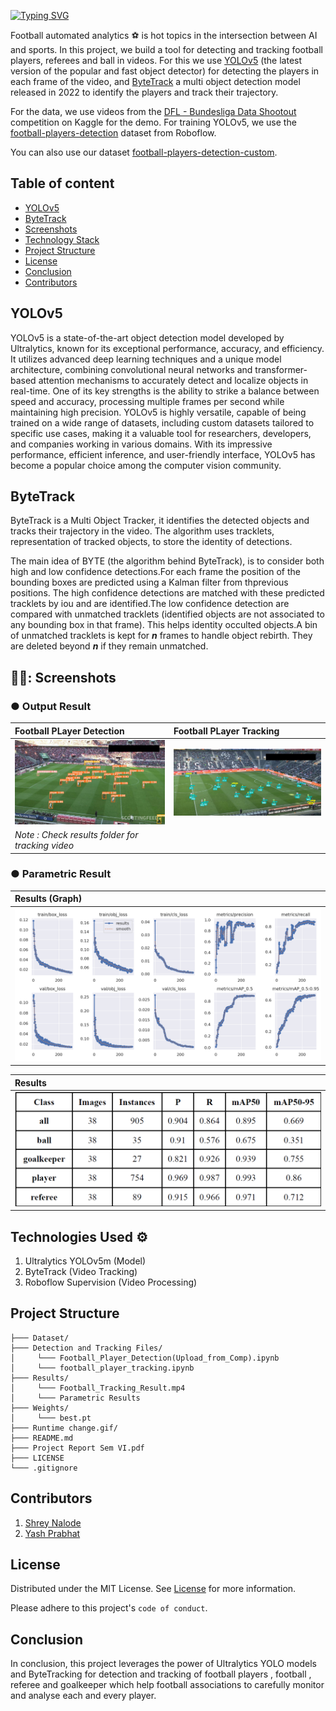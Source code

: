 [![Typing SVG](https://readme-typing-svg.demolab.com?font=Poppins&size=18&pause=1000&color=F7B21E&random=false&width=435&lines=Football+Player+Detection+and+Tracking+%F0%9F%8F%88)](https://git.io/typing-svg)

Football automated analytics ⚽ is hot topics in the intersection between AI and sports. In this project, we build a tool for detecting and tracking football players, referees and ball in videos. For this we use [YOLOv5](https://github.com/ultralytics/yolov5) (the latest version of the popular and fast object detector) for detecting the players in each frame of the video, and [ByteTrack](https://github.com/ifzhang/ByteTrack) a multi object detection model released in 2022 to identify the players and track their trajectory.

For the data, we use videos from the [DFL - Bundesliga Data Shootout](https://www.kaggle.com/competitions/dfl-bundesliga-data-shootout/data) competition on Kaggle for the demo. For training YOLOv5, we use the [football-players-detection](https://universe.roboflow.com/roboflow-jvuqo/football-players-detection-3zvbc) dataset from Roboflow.

You can also use our dataset [football-players-detection-custom](https://github.com/Shrey2dew/Football-Player-Detection-and-Tracking/blob/main/Dataset/football-players-detection.v4i.yolov5pytorch.zip).

## Table of content <!-- omit from toc -->
- [YOLOv5](https://github.com/Shrey2dew/Football-Player-Detection-and-Tracking?tab=readme-ov-file#yolov5)
- [ByteTrack](https://github.com/Shrey2dew/Football-Player-Detection-and-Tracking?tab=readme-ov-file#bytetrack)
- [Screenshots](https://github.com/Shrey2dew/Football-Player-Detection-and-Tracking?tab=readme-ov-file#-screenshots)
- [Technology Stack](https://github.com/Shrey2dew/Football-Player-Detection-and-Tracking?tab=readme-ov-file#technologies-used-%EF%B8%8F)
- [Project Structure](https://github.com/Shrey2dew/Football-Player-Detection-and-Tracking?tab=readme-ov-file#project-structure)
- [License](https://github.com/Shrey2dew/Football-Player-Detection-and-Tracking?tab=readme-ov-file#license)
- [Conclusion](https://github.com/Shrey2dew/Football-Player-Detection-and-Tracking?tab=readme-ov-file#conclusion)
- [Contributors](https://github.com/Shrey2dew/Football-Player-Detection-and-Tracking/blob/main/README.md#contributors)


## YOLOv5 

YOLOv5 is a state-of-the-art object detection model developed by Ultralytics, known for its exceptional performance, accuracy, and efficiency. It utilizes advanced deep learning techniques and a unique model architecture, combining convolutional neural networks and transformer-based attention mechanisms to accurately detect and localize objects in real-time. One of its key strengths is the ability to strike a balance between speed and accuracy, processing multiple frames per second while maintaining high precision. YOLOv5 is highly versatile, capable of being trained on a wide range of datasets, including custom datasets tailored to specific use cases, making it a valuable tool for researchers, developers, and companies working in various domains. With its impressive performance, efficient inference, and user-friendly interface, YOLOv5 has become a popular choice among the computer vision community.

## ByteTrack

ByteTrack is a Multi Object Tracker, it identifies the detected objects and tracks their trajectory in the video. The algorithm uses tracklets, representation of tracked objects, to store the identity of detections.

The main idea of BYTE (the algorithm behind ByteTrack), is to consider both high and low confidence detections.For each frame the position of the bounding boxes are predicted using a Kalman filter from thprevious positions. The high confidence detections are matched with these predicted tracklets by iou and are identified.The low confidence detection are compared with unmatched tracklets (identified objects are not associated to any bounding box in that frame). This helps identity occulted objects.A bin of unmatched tracklets is kept for **_n_** frames to handle object rebirth. They are deleted beyond **_n_** if they remain unmatched.

## 👨‍💻: Screenshots

### ● Output Result
<div align="left">
 
| Football PLayer Detection | Football PLayer Tracking | 
| :---         |     :---      |       
| <img src="https://github.com/Shrey2dew/Football-Player-Detection-and-Tracking/blob/main/Result/Football_Detection_Result.jpg" width="500" height="auto" />  | <img src="https://github.com/Shrey2dew/Football-Player-Detection-and-Tracking/blob/main/Result/Football_player_tracking.png" width="500" height="auto" />    
| _Note : Check results folder for tracking video_ |

</div>

### ● Parametric Result
<div align="left">

| Results (Graph) |
| :---         |   
 <img src="https://github.com/Shrey2dew/Football-Player-Detection-and-Tracking/blob/main/Result/Parametric%20Results/results.png" width="auto" height="auto" />   | 

| Results |
| :---         |   
 <img src="https://github.com/Shrey2dew/Football-Player-Detection-and-Tracking/blob/main/Result/Parametric%20Results/Results(text).png" width="auto" height="auto" />   | 

</div>

## Technologies Used ⚙️
1. Ultralytics YOLOv5m (Model)
2. ByteTrack (Video Tracking)
3. Roboflow Supervision (Video Processing)

## Project Structure
```
├─── Dataset/
├─── Detection and Tracking Files/
│     └─── Football_Player_Detection(Upload_from_Comp).ipynb
│     └─── football_player_tracking.ipynb
├─── Results/
│     └─── Football_Tracking_Result.mp4
│     └─── Parametric Results
├─── Weights/
│     └─── best.pt
├─── Runtime change.gif/
├─── README.md
├─── Project Report Sem VI.pdf
├─── LICENSE
└─── .gitignore
```

## Contributors

1. [Shrey Nalode](https://github.com/Shrey2dew)
2. [Yash Prabhat](https://github.com/yashhh-03)

## License

Distributed under the MIT License. See [License](https://choosealicense.com/licenses/mit/) for more information.

Please adhere to this project's `code of conduct`.

## Conclusion
In conclusion, this project leverages the power of Ultralytics YOLO models and ByteTracking
for detection and tracking of football players , football , referee and goalkeeper which help football associations to carefully monitor and analyse each and every player.

